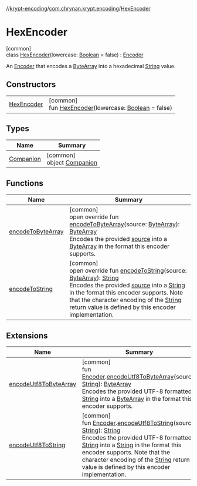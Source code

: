 //[krypt-encoding](../../../index.md)/[com.chrynan.krypt.encoding](../index.md)/[HexEncoder](index.md)

# HexEncoder

[common]\
class [HexEncoder](index.md)(lowercase: [Boolean](https://kotlinlang.org/api/latest/jvm/stdlib/kotlin/-boolean/index.html) = false) : [Encoder](../-encoder/index.md)

An [Encoder](../-encoder/index.md) that encodes a [ByteArray](https://kotlinlang.org/api/latest/jvm/stdlib/kotlin/-byte-array/index.html) into a hexadecimal [String](https://kotlinlang.org/api/latest/jvm/stdlib/kotlin/-string/index.html) value.

## Constructors

| | |
|---|---|
| [HexEncoder](-hex-encoder.md) | [common]<br>fun [HexEncoder](-hex-encoder.md)(lowercase: [Boolean](https://kotlinlang.org/api/latest/jvm/stdlib/kotlin/-boolean/index.html) = false) |

## Types

| Name | Summary |
|---|---|
| [Companion](-companion/index.md) | [common]<br>object [Companion](-companion/index.md) |

## Functions

| Name | Summary |
|---|---|
| [encodeToByteArray](encode-to-byte-array.md) | [common]<br>open override fun [encodeToByteArray](encode-to-byte-array.md)(source: [ByteArray](https://kotlinlang.org/api/latest/jvm/stdlib/kotlin/-byte-array/index.html)): [ByteArray](https://kotlinlang.org/api/latest/jvm/stdlib/kotlin/-byte-array/index.html)<br>Encodes the provided [source](encode-to-byte-array.md) into a [ByteArray](https://kotlinlang.org/api/latest/jvm/stdlib/kotlin/-byte-array/index.html) in the format this encoder supports. |
| [encodeToString](encode-to-string.md) | [common]<br>open override fun [encodeToString](encode-to-string.md)(source: [ByteArray](https://kotlinlang.org/api/latest/jvm/stdlib/kotlin/-byte-array/index.html)): [String](https://kotlinlang.org/api/latest/jvm/stdlib/kotlin/-string/index.html)<br>Encodes the provided [source](encode-to-string.md) into a [String](https://kotlinlang.org/api/latest/jvm/stdlib/kotlin/-string/index.html) in the format this encoder supports. Note that the character encoding of the [String](https://kotlinlang.org/api/latest/jvm/stdlib/kotlin/-string/index.html) return value is defined by this encoder implementation. |

## Extensions

| Name | Summary |
|---|---|
| [encodeUtf8ToByteArray](../encode-utf8-to-byte-array.md) | [common]<br>fun [Encoder](../-encoder/index.md).[encodeUtf8ToByteArray](../encode-utf8-to-byte-array.md)(source: [String](https://kotlinlang.org/api/latest/jvm/stdlib/kotlin/-string/index.html)): [ByteArray](https://kotlinlang.org/api/latest/jvm/stdlib/kotlin/-byte-array/index.html)<br>Encodes the provided UTF-8 formatted [String](../encode-utf8-to-byte-array.md) into a [ByteArray](https://kotlinlang.org/api/latest/jvm/stdlib/kotlin/-byte-array/index.html) in the format this encoder supports. |
| [encodeUtf8ToString](../encode-utf8-to-string.md) | [common]<br>fun [Encoder](../-encoder/index.md).[encodeUtf8ToString](../encode-utf8-to-string.md)(source: [String](https://kotlinlang.org/api/latest/jvm/stdlib/kotlin/-string/index.html)): [String](https://kotlinlang.org/api/latest/jvm/stdlib/kotlin/-string/index.html)<br>Encodes the provided UTF-8 formatted [String](../encode-utf8-to-string.md) into a [String](https://kotlinlang.org/api/latest/jvm/stdlib/kotlin/-string/index.html) in the format this encoder supports. Note that the character encoding of the [String](https://kotlinlang.org/api/latest/jvm/stdlib/kotlin/-string/index.html) return value is defined by this encoder implementation. |
